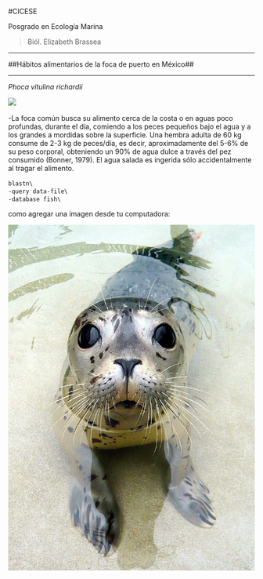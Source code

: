 #CICESE

Posgrado en Ecología Marina

> Biól. Elizabeth Brassea 

---

##Hábitos alimentarios de la foca de puerto en México##

---
*Phoca vitulina richardii*

![](http://westpointharbor.com/wp-content/uploads/2015/04/BabyHarborSeal.jpg)

-La foca común busca su alimento cerca de la costa o en aguas poco profundas, durante el día, comiendo a los peces pequeños bajo el agua y a los grandes a mordidas sobre la superficie. Una hembra adulta de 60 kg consume de 2-3 kg de peces/día, es decir, aproximadamente del 5-6% de su peso corporal, obteniendo un 90% de agua dulce a través del pez consumido (Bonner, 1979). El agua salada es ingerida sólo accidentalmente al tragar el alimento.

```
blastn\
-query data-file\
-database fish\

```

como agregar una imagen desde tu computadora:

![picture-water](./img/Pvr.jpg/)

